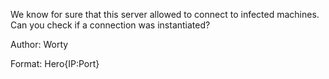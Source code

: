 We know for sure that this server allowed to connect to infected machines. Can you check if a connection was instantiated?

Author: Worty

Format: Hero{IP:Port}
